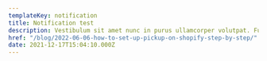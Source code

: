 ```yaml
---
templateKey: notification
title: Notification test
description: Vestibulum sit amet nunc in purus ullamcorper volutpat. Fusce posuere laoreet est, et tempus augue dictum vitae.
href: "/blog/2022-06-06-how-to-set-up-pickup-on-shopify-step-by-step/"
date: 2021-12-17T15:04:10.000Z
---
```

